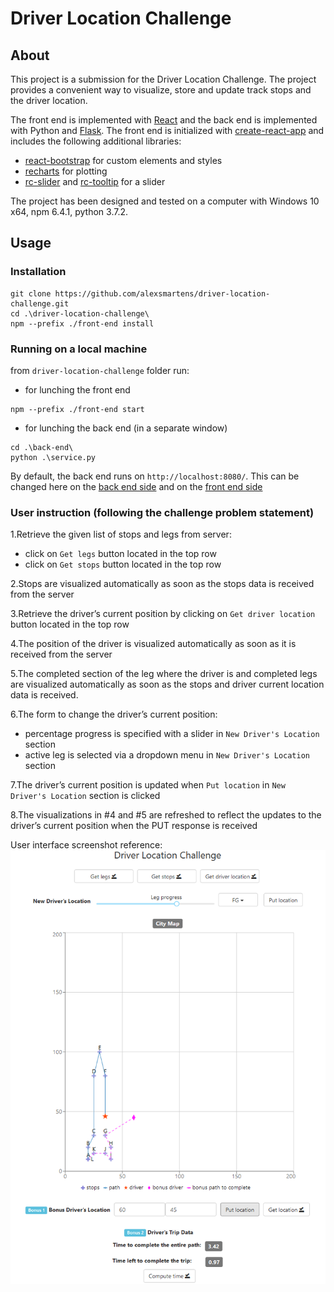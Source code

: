 # Driver Location Challenge

## About
This project is a submission for the Driver Location Challenge. The project provides a convenient 
way to visualize, store and update track stops and the driver location.

The front end is implemented with [React](https://reactjs.org/) and the back end is implemented with 
Python and [Flask](http://flask.pocoo.org/). The front end is initialized with [create-react-app](
https://github.com/facebook/create-react-app#readme) and includes the following additional libraries:
* [react-bootstrap](react-bootstrap) for custom elements and styles
* [recharts](https://github.com/recharts/recharts) for plotting
* [rc-slider](https://github.com/react-component/slider) and [rc-tooltip](
https://github.com/react-component/tooltip) for a slider
 
The project has been designed and tested on a computer with Windows 10 x64, npm 6.4.1, python 3.7.2.
 
## Usage

### Installation
```
git clone https://github.com/alexsmartens/driver-location-challenge.git
cd .\driver-location-challenge\
npm --prefix ./front-end install
```
### Running on a local machine
from `driver-location-challenge` folder run:

* for lunching the front end
```
npm --prefix ./front-end start
```
* for lunching the back end (in a separate window)
```
cd .\back-end\
python .\service.py
```

By default, the back end runs on `http://localhost:8080/`. This can be changed here on the [back end side](https://github.com/alexsmartens/driver-location-challenge/blob/0256a85d2d98a99ed6af3782ea59794942e06298/back-end/service.py#L110) and on the [front end side](https://github.com/alexsmartens/driver-location-challenge/blob/7c239f7600d3c21fff7f6c1b87c98760003dcbdd/front-end/src/App.js#L45)

### User instruction (following the challenge problem statement)
1.Retrieve the given list of stops and legs from server:
* click on `Get legs` button located in the top row
* click on `Get stops` button located in the top row

2.Stops are visualized automatically as soon as the stops data is received from the server

3.Retrieve the driver’s current position by clicking on `Get driver location` button located in the top row

4.The position of the driver is visualized automatically as soon as it is received from the server

5.The completed section of the leg where the driver is and completed legs are visualized automatically as
soon as the stops and driver current location data is received.

6.The form to change the driver’s current position:
* percentage progress is specified with a slider in `New Driver's Location` section
* active leg is selected via a dropdown menu in `New Driver's Location` section

7.The driver’s current position is updated when `Put location` in `New Driver's Location` section is clicked

8.The visualizations in #4 and #5 are refreshed to reflect the updates to the driver’s current position 
when the PUT response is received

User interface screenshot reference:
![alt text](https://github.com/alexsmartens/driver-location-challenge/blob/master/interface_screenshot.png)
